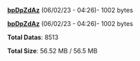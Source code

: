 [**bpDpZdAz**](/data/bpDpZdAz.txt) (06/02/23 - 04:26)- 1002 bytes

[**bpDpZdAz**](/data/bpDpZdAz.txt) (06/02/23 - 04:26)- 1002 bytes

**Total Datas**: 8513

**Total Size**: 56.52 MB / 56.5 MB
